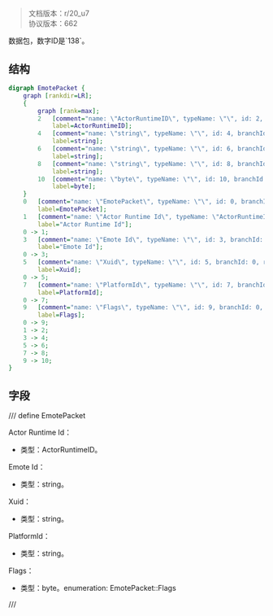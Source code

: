 # <!-- md:samp EmotePacket -->

> 文档版本：r/20_u7<br/>协议版本：662

<!-- md:samp EmotePacket -->数据包，数字ID是`138`。

## 结构

```dot
digraph EmotePacket {
	graph [rankdir=LR];
	{
		graph [rank=max];
		2	[comment="name: \"ActorRuntimeID\", typeName: \"\", id: 2, branchId: 0, recurseId: -1, attributes: 512, notes: \"\"",
			label=ActorRuntimeID];
		4	[comment="name: \"string\", typeName: \"\", id: 4, branchId: 0, recurseId: -1, attributes: 512, notes: \"\"",
			label=string];
		6	[comment="name: \"string\", typeName: \"\", id: 6, branchId: 0, recurseId: -1, attributes: 512, notes: \"\"",
			label=string];
		8	[comment="name: \"string\", typeName: \"\", id: 8, branchId: 0, recurseId: -1, attributes: 512, notes: \"\"",
			label=string];
		10	[comment="name: \"byte\", typeName: \"\", id: 10, branchId: 0, recurseId: -1, attributes: 512, notes: \"\"",
			label=byte];
	}
	0	[comment="name: \"EmotePacket\", typeName: \"\", id: 0, branchId: 138, recurseId: -1, attributes: 0, notes: \"\"",
		label=EmotePacket];
	1	[comment="name: \"Actor Runtime Id\", typeName: \"ActorRuntimeID\", id: 1, branchId: 0, recurseId: -1, attributes: 256, notes: \"\"",
		label="Actor Runtime Id"];
	0 -> 1;
	3	[comment="name: \"Emote Id\", typeName: \"\", id: 3, branchId: 0, recurseId: -1, attributes: 0, notes: \"\"",
		label="Emote Id"];
	0 -> 3;
	5	[comment="name: \"Xuid\", typeName: \"\", id: 5, branchId: 0, recurseId: -1, attributes: 0, notes: \"\"",
		label=Xuid];
	0 -> 5;
	7	[comment="name: \"PlatformId\", typeName: \"\", id: 7, branchId: 0, recurseId: -1, attributes: 0, notes: \"\"",
		label=PlatformId];
	0 -> 7;
	9	[comment="name: \"Flags\", typeName: \"\", id: 9, branchId: 0, recurseId: -1, attributes: 0, notes: \"enumeration: EmotePacket::Flags\"",
		label=Flags];
	0 -> 9;
	1 -> 2;
	3 -> 4;
	5 -> 6;
	7 -> 8;
	9 -> 10;
}

```

## 字段

/// define
EmotePacket

Actor Runtime Id：[<!-- md:samp ActorRuntimeID -->](refs/protocols/types/ActorRuntimeID.md)

- 类型：ActorRuntimeID。

Emote Id：<!-- md:samp string -->

- 类型：string。

Xuid：<!-- md:samp string -->

- 类型：string。

PlatformId：<!-- md:samp string -->

- 类型：string。

Flags：<!-- md:samp byte -->

- 类型：byte。enumeration: EmotePacket::Flags


///
